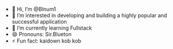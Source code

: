- 👋 Hi, I’m @Blnum1
- 👀 I’m interested in developing and building a highly popular and successful application
- 🌱 I’m currently learning Fullstack
- 😄 Pronouns: Sir.Blueton
- ⚡ Fun fact: kaidown kob kob

<!---
Blnum1/Blnum1 is a ✨ special ✨ repository because its `README.md` (this file) appears on your GitHub profile.
You can click the Preview link to take a look at your changes.
--->
